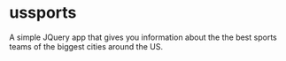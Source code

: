 ussports
========
A simple JQuery app that gives you information about the the best sports teams of the biggest cities around the US.
